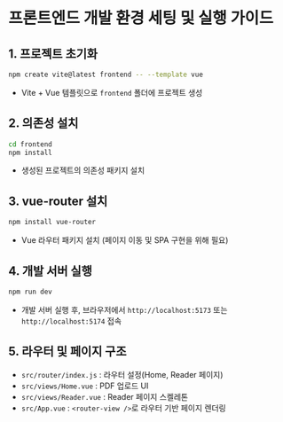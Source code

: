 # 프론트엔드 개발 환경 세팅 및 실행 가이드

## 1. 프로젝트 초기화

```bash
npm create vite@latest frontend -- --template vue
```
- Vite + Vue 템플릿으로 `frontend` 폴더에 프로젝트 생성

## 2. 의존성 설치

```bash
cd frontend
npm install
```
- 생성된 프로젝트의 의존성 패키지 설치

## 3. vue-router 설치

```bash
npm install vue-router
```
- Vue 라우터 패키지 설치 (페이지 이동 및 SPA 구현을 위해 필요)

## 4. 개발 서버 실행

```bash
npm run dev
```
- 개발 서버 실행 후, 브라우저에서 `http://localhost:5173` 또는 `http://localhost:5174` 접속

## 5. 라우터 및 페이지 구조
- `src/router/index.js` : 라우터 설정(Home, Reader 페이지)
- `src/views/Home.vue` : PDF 업로드 UI
- `src/views/Reader.vue` : Reader 페이지 스켈레톤
- `src/App.vue` : `<router-view />`로 라우터 기반 페이지 렌더링


